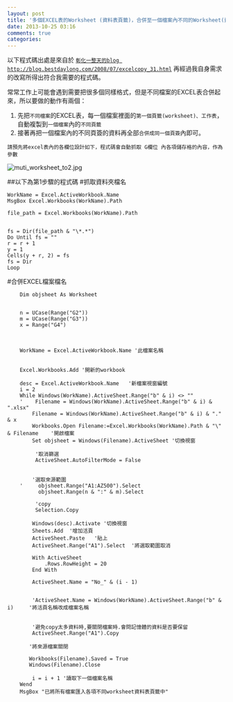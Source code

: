 ```yaml
---
layout: post
title: '多個EXCEL表的Worksheet (資料表頁籤)，合併至一個檔案內不同的Worksheet(資料表頁籤)之VBA 程式碼 (合併多個檔案，步驟一)'
date: 2013-10-25 03:16
comments: true
categories:
---
```

以下程式碼出處是來自於 [`彰化一整天的blog http://blog.bestdaylong.com/2008/07/excelcopy_31.html`](http://blog.bestdaylong.com/2008/07/excelcopy_31.html)  再經過我自身需求的改寫所得出符合我需要的程式碼。

常常工作上可能會遇到需要把很多個同樣格式，但是不同檔案的EXCEL表合併起來，所以要做的動作有兩個：
1. 先把`不同檔案`的EXCEL表，每一個檔案裡面的`第一個頁籤(worksheet)、工作表`，自動複製到`一個檔案`內的`不同頁籤`
2. 接著再把一個檔案內的不同頁簽的資料再全部`合併成同一個頁簽`內即可。

`請預先將excel表內的各欄位設計如下，程式碼會自動抓取 G欄位 內各項儲存格的內容，作為參數`

![muti_worksheet_to2.jpg](http://user-image.logdown.io/user/359/blog/359/post/154224/LsoPQFe4TGG9WVjhroqz_muti_worksheet_to2.jpg)

##以下為第1步驟的程式碼
#抓取資料夾檔名
```
WorkName = Excel.ActiveWorkbook.Name
MsgBox Excel.Workbooks(WorkName).Path

file_path = Excel.Workbooks(WorkName).Path


fs = Dir(file_path & "\*.*")
Do Until fs = ""
r = r + 1
y = 1
Cells(y + r, 2) = fs
fs = Dir
Loop
```

#合併EXCEL檔案檔名
```
    Dim objsheet As Worksheet


    n = UCase(Range("G2"))
    m = UCase(Range("G3"))
    x = Range("G4")



    WorkName = Excel.ActiveWorkbook.Name '此檔案名稱


    Excel.Workbooks.Add '開新的workbook

    desc = Excel.ActiveWorkbook.Name   '新檔案視窗編號
    i = 2
    While Windows(WorkName).ActiveSheet.Range("b" & i) <> ""
    '    Filename = Windows(WorkName).ActiveSheet.Range("b" & i) & ".xlsx"
        Filename = Windows(WorkName).ActiveSheet.Range("b" & i) & "." & x
        Workbooks.Open Filename:=Excel.Workbooks(WorkName).Path & "\" & Filename    '開啟檔案
        Set objsheet = Windows(Filename).ActiveSheet '切換視窗

         '取消篩選
         ActiveSheet.AutoFilterMode = False


        '選取來源範圍
    '     objsheet.Range("A1:AZ500").Select
          objsheet.Range(n & ":" & m).Select

         'copy
         Selection.Copy

        Windows(desc).Activate '切換視窗
        Sheets.Add  '增加活頁
        ActiveSheet.Paste   '貼上
        ActiveSheet.Range("A1").Select  '將選取範圍取消

        With ActiveSheet
            .Rows.RowHeight = 20
        End With

        ActiveSheet.Name = "No_" & (i - 1)


        'ActiveSheet.Name = Windows(WorkName).ActiveSheet.Range("b" & i)     '將活頁名稱改成檔案名稱


        '避免copy太多資料時,要關閉檔案時.會問記憶體的資料是否要保留
        ActiveSheet.Range("A1").Copy

       '將來源檔案關閉

       Workbooks(Filename).Saved = True
       Windows(Filename).Close

        i = i + 1 '讀取下一個檔案名稱
    Wend
    MsgBox "已將所有檔案匯入各項不同worksheet資料表頁籤中"
```
